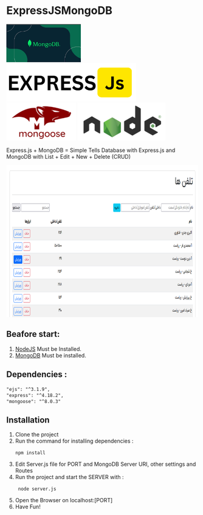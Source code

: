 # ExpressJSMongoDB
[<img style="height:100px" src="images/mongodb.png">]("https://github.com/akbarijedi/ExpressJSMongoDB")
[<img style="height:100px" src="images/expressjs.png">]("https://github.com/akbarijedi/ExpressJSMongoDB")
[<img style="height:100px" src="images/mongoose.png">]("https://github.com/akbarijedi/ExpressJSMongoDB")
[<img style="height:100px" src="images/nodejs.png">]("https://github.com/akbarijedi/ExpressJSMongoDB")


Express.js + MongoDB = Simple Tells Database with Express.js and MongoDB with List + Edit + New + Delete (CRUD)


[<img style="height:400px;box-shadow:10px;" src="images/program-express.png">]("https://github.com/akbarijedi/ExpressJSMongoDB")

 
## Beafore start:

  1) [NodeJS](https://nodejs.org/en/download/ "Download Latest Version of NodeJS") Must be Installed.
  2) [MongoDB](https://www.mongodb.com/try/download/community "Download Latest Version of MongoDB") Must be installed.




 
## Dependencies :

    "ejs": "^3.1.9",
    "express": "^4.18.2",
    "mongoose": "^8.0.3"



## Installation

1) Clone the project
2) Run the command for installing dependencies :
    ```
    npm install
    ```
3) Edit Server.js file for PORT and MongoDB Server URI, other settings and Routes
4) Run the project and start the SERVER with :
   ```
    node server.js
   ```
5) Open the Browser on localhost:[PORT]
6) Have Fun!
